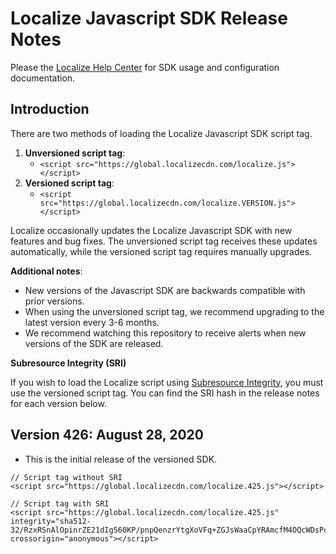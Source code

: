 # Localize Javascript SDK Release Notes

Please the [Localize Help Center](https://help.localizejs.com/docs/library-api) for SDK usage and configuration documentation.

## Introduction

There are two methods of loading the Localize Javascript SDK script tag.

1. **Unversioned script tag**: 
    - `<script src="https://global.localizecdn.com/localize.js"></script>`
2. **Versioned script tag**:
    - `<script src="https://global.localizecdn.com/localize.VERSION.js"></script>`

Localize occasionally updates the Localize Javascript SDK with new features and bug fixes. The unversioned script tag receives these updates automatically, while the versioned script tag requires manually upgrades.


**Additional notes**:
- New versions of the Javascript SDK are backwards compatible with prior versions.
- When using the unversioned script tag, we recommend upgrading to the latest version every 3-6 months.
- We recommend watching this repository to receive alerts when new versions of the SDK are released.


**Subresource Integrity (SRI)**

If you wish to load the Localize script using [Subresource Integrity](https://developer.mozilla.org/en-US/docs/Web/Security/Subresource_Integrity), you must use the versioned script tag. You can find the SRI hash in the release notes for each version below.


## Version 426:  August 28, 2020

 * This is the initial release of the versioned SDK.

```
// Script tag without SRI
<script src="https://global.localizecdn.com/localize.425.js"></script>

// Script tag with SRI
<script src="https://global.localizecdn.com/localize.425.js" integrity="sha512-32/RzxRSnAlOpinrZE21dIg560KP/pnpQenzrYtgXoVFq+ZGJsWaaCpYRAmcfM4OQcWDsPcdQNBIcetGke9wyg==" crossorigin="anonymous"></script>
```
